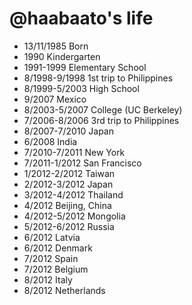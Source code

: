 @haabaato's life
===============

- 13/11/1985 Born
- 1990 Kindergarten
- 1991-1999 Elementary School
- 8/1998-9/1998 1st trip to Philippines
- 8/1999-5/2003 High School
- 9/2007 Mexico
- 8/2003-5/2007 College (UC Berkeley)
- 7/2006-8/2006 3rd trip to Philippines
- 8/2007-7/2010 Japan
- 6/2008 India
- 7/2010-7/2011 New York
- 7/2011-1/2012 San Francisco
- 1/2012-2/2012 Taiwan
- 2/2012-3/2012 Japan
- 3/2012-4/2012 Thailand
- 4/2012 Beijing, China
- 4/2012-5/2012 Mongolia
- 5/2012-6/2012 Russia
- 6/2012 Latvia
- 6/2012 Denmark
- 7/2012 Spain
- 7/2012 Belgium
- 8/2012 Italy
- 8/2012 Netherlands
